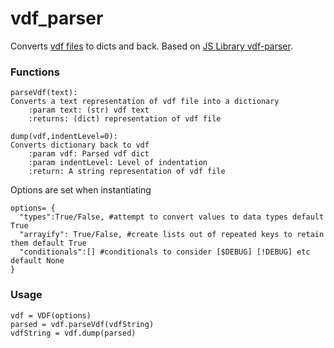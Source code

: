 # vdf_parser

Converts [vdf files](https://developer.valvesoftware.com/wiki/KeyValues) to dicts and back. Based on [JS Library vdf-parser](https://github.com/p0358/vdf-parser). 


### Functions
```
parseVdf(text):
Converts a text representation of vdf file into a dictionary
    :param text: (str) vdf text
    :returns: (dict) representation of vdf file
```
```
dump(vdf,indentLevel=0):
Converts dictionary back to vdf
    :param vdf: Parsed vdf dict
    :param indentLevel: Level of indentation
    :return: A string representation of vdf file
```



Options are set when instantiating
```
options= {
  "types":True/False, #attempt to convert values to data types default True
  "arrayify": True/False, #create lists out of repeated keys to retain them default True
  "conditionals":[] #conditionals to consider [$DEBUG] [!DEBUG] etc default None 
}
```


### Usage
```
vdf = VDF(options)
parsed = vdf.parseVdf(vdfString)
vdfString = vdf.dump(parsed)
```
